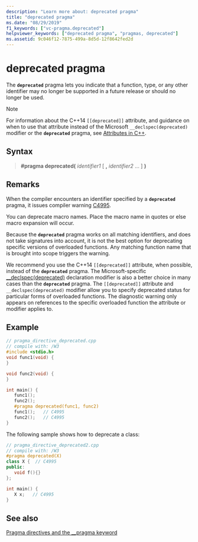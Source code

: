 ```yaml
---
description: "Learn more about: deprecated pragma"
title: "deprecated pragma"
ms.date: "08/29/2019"
f1_keywords: ["vc-pragma.deprecated"]
helpviewer_keywords: ["deprecated pragma", "pragmas, deprecated"]
ms.assetid: 9c046f12-7875-499a-8d5d-12f8642fed2d
---
```

# deprecated pragma

The **`deprecated`** pragma lets you indicate that a function, type, or any other identifier may no longer be supported in a future release or should no longer be used.

> [!NOTE]
> For information about the C++14 `[[deprecated]]` attribute, and guidance on when to use that attribute instead of the Microsoft `__declspec(deprecated)` modifier or the **`deprecated`** pragma, see [Attributes in C++](../cpp/attributes.md).

## Syntax

> **#pragma deprecated(** *identifier1* [ **,** *identifier2* ... ] **)**

## Remarks

When the compiler encounters an identifier specified by a **`deprecated`** pragma, it issues compiler warning [C4995](../error-messages/compiler-warnings/compiler-warning-level-3-c4995.md).

You can deprecate macro names. Place the macro name in quotes or else macro expansion will occur.

Because the **`deprecated`** pragma works on all matching identifiers, and does not take signatures into account, it is not the best option for deprecating specific versions of overloaded functions. Any matching function name that is brought into scope triggers the warning.

We recommend you use the C++14 `[[deprecated]]` attribute, when possible, instead of the **`deprecated`** pragma. The Microsoft-specific [__declspec(deprecated)](../cpp/deprecated-cpp.md) declaration modifier is also a better choice in many cases than the **`deprecated`** pragma. The `[[deprecated]]` attribute and `__declspec(deprecated)` modifier allow you to specify deprecated status for particular forms of overloaded functions. The diagnostic warning only appears on references to the specific overloaded function the attribute or modifier applies to.

## Example

```cpp
// pragma_directive_deprecated.cpp
// compile with: /W3
#include <stdio.h>
void func1(void) {
}

void func2(void) {
}

int main() {
   func1();
   func2();
   #pragma deprecated(func1, func2)
   func1();   // C4995
   func2();   // C4995
}
```

The following sample shows how to deprecate a class:

```cpp
// pragma_directive_deprecated2.cpp
// compile with: /W3
#pragma deprecated(X)
class X {  // C4995
public:
   void f(){}
};

int main() {
   X x;   // C4995
}
```

## See also

[Pragma directives and the __pragma keyword](../preprocessor/pragma-directives-and-the-pragma-keyword.md)
